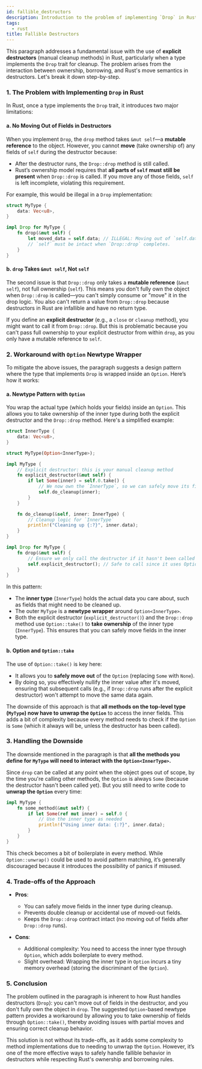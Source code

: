 ```yaml
---
id: fallible_destructors
description: Introduction to the problem of implementing `Drop` in Rust, and a workaround using the `Option` newtype pattern to handle fallible destructors.
tags:
  - rust
title: Fallible Destructors
---
```


This paragraph addresses a fundamental issue with the use of **explicit destructors** (manual cleanup methods) in Rust, particularly when a type implements the `Drop` trait for cleanup. The problem arises from the interaction between ownership, borrowing, and Rust's move semantics in destructors. Let's break it down step-by-step.

### 1. **The Problem with Implementing `Drop` in Rust**

In Rust, once a type implements the `Drop` trait, it introduces two major limitations:

#### a. **No Moving Out of Fields in Destructors**

When you implement `Drop`, the `drop` method takes `&mut self`—a **mutable reference** to the object. However, you cannot **move** (take ownership of) any fields of `self` during the destructor because:

- After the destructor runs, the `Drop::drop` method is still called.
- Rust’s ownership model requires that **all parts of `self` must still be present** when `Drop::drop` is called. If you move any of those fields, `self` is left incomplete, violating this requirement.

For example, this would be illegal in a `Drop` implementation:

```rust
struct MyType {
    data: Vec<u8>,
}

impl Drop for MyType {
    fn drop(&mut self) {
        let moved_data = self.data; // ILLEGAL: Moving out of `self.data`
        // `self` must be intact when `Drop::drop` completes.
    }
}
```

#### b. **`drop` Takes `&mut self`, Not `self`**

The second issue is that `Drop::drop` only takes a **mutable reference** (`&mut self`), not full ownership (`self`). This means you don't fully own the object when `Drop::drop` is called—you can't simply consume or "move" it in the drop logic. You also can't return a value from `Drop::drop` because destructors in Rust are infallible and have no return type.

If you define an **explicit destructor** (e.g., a `close` or `cleanup` method), you might want to call it from `Drop::drop`. But this is problematic because you can't pass full ownership to your explicit destructor from within `drop`, as you only have a mutable reference to `self`.

### 2. **Workaround with `Option` Newtype Wrapper**

To mitigate the above issues, the paragraph suggests a design pattern where the type that implements `Drop` is wrapped inside an `Option`. Here’s how it works:

#### a. **Newtype Pattern with `Option`**

You wrap the actual type (which holds your fields) inside an `Option`. This allows you to take ownership of the inner type during both the explicit destructor and the `Drop::drop` method. Here's a simplified example:

```rust
struct InnerType {
    data: Vec<u8>,
}

struct MyType(Option<InnerType>);

impl MyType {
    // Explicit destructor: this is your manual cleanup method
    fn explicit_destructor(&mut self) {
        if let Some(inner) = self.0.take() {
            // We now own the `InnerType`, so we can safely move its fields
            self.do_cleanup(inner);
        }
    }

    fn do_cleanup(&self, inner: InnerType) {
        // Cleanup logic for `InnerType`
        println!("Cleaning up {:?}", inner.data);
    }
}

impl Drop for MyType {
    fn drop(&mut self) {
        // Ensure we only call the destructor if it hasn't been called already
        self.explicit_destructor(); // Safe to call since it uses Option::take
    }
}
```

In this pattern:

- The **inner type** (`InnerType`) holds the actual data you care about, such as fields that might need to be cleaned up.
- The outer `MyType` is a **newtype wrapper** around `Option<InnerType>`.
- Both the explicit destructor (`explicit_destructor()`) and the `Drop::drop` method use `Option::take()` to **take ownership** of the inner type (`InnerType`). This ensures that you can safely move fields in the inner type.

#### b. **Option and `Option::take`**

The use of `Option::take()` is key here:

- It allows you to **safely move out** of the `Option` (replacing `Some` with `None`).
- By doing so, you effectively nullify the inner value after it's moved, ensuring that subsequent calls (e.g., if `Drop::drop` runs after the explicit destructor) won't attempt to move the same data again.

The downside of this approach is that **all methods on the top-level type (`MyType`) now have to unwrap the `Option`** to access the inner fields. This adds a bit of complexity because every method needs to check if the `Option` is `Some` (which it always will be, unless the destructor has been called).

### 3. **Handling the Downside**

The downside mentioned in the paragraph is that **all the methods you define for `MyType` will need to interact with the `Option<InnerType>`.**

Since `drop` can be called at any point when the object goes out of scope, by the time you're calling other methods, the `Option` is always `Some` (because the destructor hasn't been called yet). But you still need to write code to **unwrap the `Option`** every time:

```rust
impl MyType {
    fn some_method(&mut self) {
        if let Some(ref mut inner) = self.0 {
            // Use the inner type as needed
            println!("Using inner data: {:?}", inner.data);
        }
    }
}
```

This check becomes a bit of boilerplate in every method. While `Option::unwrap()` could be used to avoid pattern matching, it’s generally discouraged because it introduces the possibility of panics if misused.

### 4. **Trade-offs of the Approach**

- **Pros**:

  - You can safely move fields in the inner type during cleanup.
  - Prevents double cleanup or accidental use of moved-out fields.
  - Keeps the `Drop::drop` contract intact (no moving out of fields after `Drop::drop` runs).

- **Cons**:
  - Additional complexity: You need to access the inner type through `Option`, which adds boilerplate to every method.
  - Slight overhead: Wrapping the inner type in `Option` incurs a tiny memory overhead (storing the discriminant of the `Option`).

### 5. **Conclusion**

The problem outlined in the paragraph is inherent to how Rust handles destructors (`Drop`): you can't move out of fields in the destructor, and you don't fully own the object in `drop`. The suggested `Option`-based newtype pattern provides a workaround by allowing you to take ownership of fields through `Option::take()`, thereby avoiding issues with partial moves and ensuring correct cleanup behavior.

This solution is not without its trade-offs, as it adds some complexity to method implementations due to needing to unwrap the `Option`. However, it’s one of the more effective ways to safely handle fallible behavior in destructors while respecting Rust's ownership and borrowing rules.
